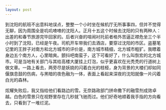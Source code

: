 ```yaml
---
layout: post
---
```


到沈阳的航班不出意料地误点，整整一个小时坐在候机厅无所事事四，但并不觉得无聊，因为周围全是叽叽喳喳的沈阳人。正月十五这个时候去沈阳的只有两种人：出差的和春节旅游完毕回家的。后者兴奋的喧闹衬托前者格外苦逼正襟危坐三个半小时到了沈阳，已经是午夜。司机开车带我们去酒店，要穿过沈阳的市区。盗墓笔记里的王胖子对南方和北方城市的评价是，南方城市精细，北方城市粗犷。我瞟着身边五个南方人，心里暗爽。颤抖吧南蛮子，这下可看好了，什么叫恢宏的北方城市。可是当地有关部门与其给高楼大厦挂上灯泡，似乎更喜欢在光秃秃的行道树上做文章。一路上看去，两旁尽是妖娆的闪着白光的枝桠，身为背景的大楼们却如同偃旗息鼓的伤病，与黑暗的夜色融为一体，表面上看起来深夜的沈阳就像一片闪着白光的森林。

炫耀失败后，我又指给他们看路边的雪。无奈路政部门拼命撒下的融雪剂成效卓越。白色的雪景只在视野里存在几秒就飞驰而过。他们好奇地顺着我手指的方向看去，只看到了一堆烂泥。